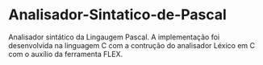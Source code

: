 # Analisador-Sintatico-de-Pascal
Analisador sintático da Lingaugem Pascal. A implementação foi desenvolvida na linguagem C com a contrução do analisador Léxico em C com o auxílio da ferramenta FLEX.
